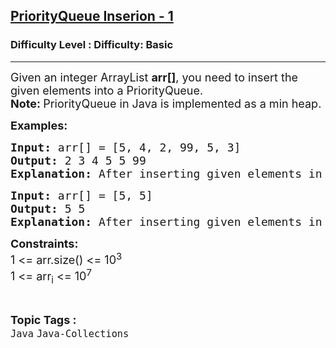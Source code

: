 <h2><a href="https://www.geeksforgeeks.org/problems/priorityqueue-inserion/1?page=1&category=Java-Collections&sortBy=accuracy">PriorityQueue Inserion - 1</a></h2><h3>Difficulty Level : Difficulty: Basic</h3><hr><div class="problems_problem_content__Xm_eO"><p><span style="font-size: 18px;">Given an integer ArrayList <strong>arr[]</strong>, you need to insert the given elements into a PriorityQueue.<br><strong>Note: </strong>PriorityQueue in Java is implemented as a min heap.</span></p>
<p><strong><span style="font-size: 18px;">Examples:</span></strong></p>
<pre><span style="font-size: 18px;"><strong>Input: </strong>arr[] = [5, 4, 2, 99, 5, 3]</span>
<span style="font-size: 18px;"><strong>Output: </strong>2 3 4 5 5 99</span>
<span style="font-size: 18px;"><strong>Explanation: </strong>After inserting given elements in a PQ, they get arranged in a min heap way. So when we print it we get in sorted order.</span></pre>
<pre><span style="font-size: 18px;"><strong>Input: </strong>arr[] = [5, 5]</span>
<span style="font-size: 18px;"><strong>Output: </strong>5 5</span>
<span style="font-size: 18px;"><strong>Explanation: </strong>After inserting given elements in a PQ, they get arranged in a min heap way. So when we print it we get in sorted order.</span></pre>
<p><span style="font-size: 18px;"><strong>Constraints:</strong><br>1 &lt;= arr.size() &lt;= 10<sup>3</sup><br>1 &lt;= arr<sub>i</sub> &lt;= 10<sup>7</sup></span></p></div><br><p><span style=font-size:18px><strong>Topic Tags : </strong><br><code>Java</code>&nbsp;<code>Java-Collections</code>&nbsp;